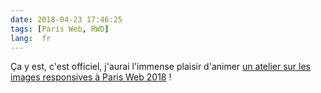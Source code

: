 ```yaml
---
date: 2018-04-23 17:46:25
tags: [Paris Web, RWD]
lang:  fr
---
```


Ça y est, c'est officiel, j'aurai l'immense plaisir d'animer [un atelier sur les images responsives à Paris Web 2018](https://www.paris-web.fr/2018/ateliers/la-petite-clinique-des-images-responsives.php) !
